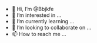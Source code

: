 

- 👋 Hi, I’m @Bbjkfe
- 👀 I’m interested in ...
- 🌱 I’m currently learning ...
- 💞️ I’m looking to collaborate on ...
- 📫 How to reach me ...

<!---
Bbjkfe/Bbjkfe is a ✨ special ✨ repository because its `README.md` (this file) appears on your GitHub profile.
You can click the Preview link to take a look at your changes.
--->
